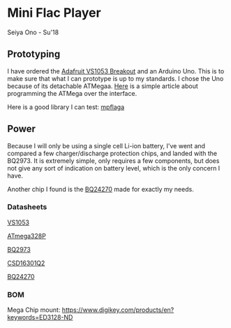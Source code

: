 # Mini Flac Player

Seiya Ono - Su'18

## Prototyping

I have ordered the [Adafruit VS1053 Breakout](https://www.adafruit.com/product/1381) and an Arduino Uno. This is to make sure that what I can prototype is up to my standards. I chose the Uno because of its detachable ATMegaa. [Here](https://www.arduino.cc/en/Tutorial/ArduinoToBreadboard) is a simple article about programming the ATMega over the interface.

Here is a good library I can test: [mpflaga](https://mpflaga.github.io/Arduino_Library-vs1053_for_SdFat/)

## Power

Because I will only be using a single cell Li-ion battery, I've went and compared a few charger/discharge protection chips, and landed with the BQ2973. It is extremely simple, only requires a few components, but does not give any sort of indication on battery level, which is the only concern I have.

Another chip I found is the [BQ24270](http://www.ti.com/product/BQ24270/technicaldocuments) made for exactly my needs.

### Datasheets

[VS1053](https://cdn-shop.adafruit.com/datasheets/vs1053.pdf)

[ATmega328P](http://ww1.microchip.com/downloads/en/DeviceDoc/Atmel-42735-8-bit-AVR-Microcontroller-ATmega328-328P_Datasheet.pdf)

[BQ2973](http://www.ti.com/lit/ds/symlink/bq2973.pdf)

[CSD16301Q2](http://www.ti.com/lit/ds/symlink/csd16301q2.pdf)

[BQ24270](http://www.ti.com/lit/ds/symlink/bq24270.pdf)

### BOM

Mega Chip mount: <https://www.digikey.com/products/en?keywords=ED3128-ND>
